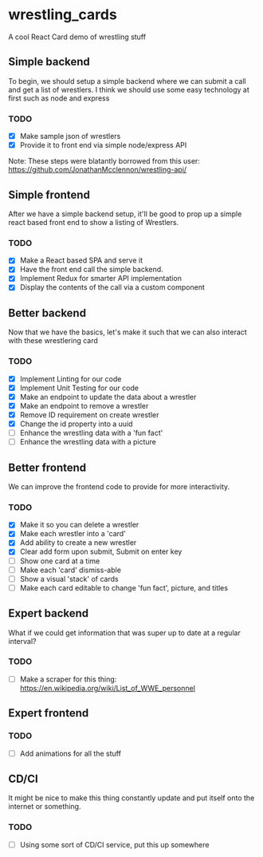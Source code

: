 # wrestling_cards
A cool React Card demo of wrestling stuff

## Simple backend
To begin, we should setup a simple backend where we can submit a call and get a list of wrestlers. I think we should use some easy technology at first such as node and express

### TODO
- [X] Make sample json of wrestlers
- [X] Provide it to front end via simple node/express API

Note: These steps were blatantly borrowed from this user:
https://github.com/JonathanMcclennon/wrestling-api/

## Simple frontend
After we have a simple backend setup, it'll be good to prop up a simple react based front end to show a listing of Wrestlers.

### TODO
- [X] Make a React based SPA and serve it
- [X] Have the front end call the simple backend.
- [X] Implement Redux for smarter API implementation
- [X] Display the contents of the call via a custom component

## Better backend
Now that we have the basics, let's make it such that we can also interact with these wrestlering card

### TODO
- [X] Implement Linting for our code
- [X] Implement Unit Testing for our code
- [X] Make an endpoint to update the data about a wrestler
- [X] Make an endpoint to remove a wrestler
- [X] Remove ID requirement on create wrestler
- [X] Change the id property into a uuid
- [ ] Enhance the wrestling data with a 'fun fact'
- [ ] Enhance the wrestling data with a picture

## Better frontend
We can improve the frontend code to provide for more interactivity.

### TODO
- [X] Make it so you can delete a wrestler
- [X] Make each wrestler into a 'card'
- [X] Add ability to create a new wrestler
- [X] Clear add form upon submit, Submit on enter key
- [ ] Show one card at a time
- [ ] Make each 'card' dismiss-able
- [ ] Show a visual 'stack' of cards
- [ ] Make each card editable to change 'fun fact', picture, and titles

## Expert backend
What if we could get information that was super up to date at a regular interval?

### TODO
- [ ] Make a scraper for this thing: https://en.wikipedia.org/wiki/List_of_WWE_personnel

## Expert frontend

### TODO
- [ ] Add animations for all the stuff

## CD/CI

It might be nice to make this thing constantly update and put itself onto the internet or something.

### TODO
- [ ] Using some sort of CD/CI service, put this up somewhere
